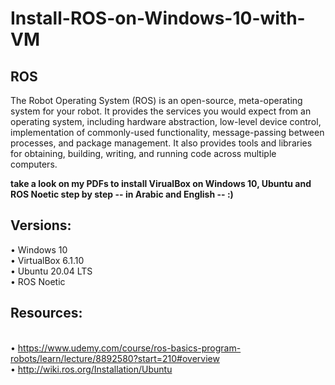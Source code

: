 # Install-ROS-on-Windows-10-with-VM

## ROS 
The Robot Operating System (ROS) is an open-source, meta-operating system for your robot. It provides the services you would expect from an operating system, including hardware abstraction, low-level device control, implementation of commonly-used functionality, message-passing between processes, and package management. It also provides tools and libraries for obtaining, building, writing, and running code across multiple computers. 


**take a look on my PDFs to install VirualBox on Windows 10, Ubuntu and ROS Noetic step by step -- in Arabic and English -- :)**

## Versions: 
•	Windows 10 
<br /> •	VirtualBox 6.1.10
<br /> •	Ubuntu 20.04 LTS
<br /> •	ROS Noetic


## Resources: 
<br /> •	https://www.udemy.com/course/ros-basics-program-robots/learn/lecture/8892580?start=210#overview
<br /> •	http://wiki.ros.org/Installation/Ubuntu
